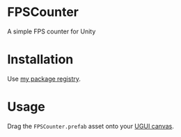 # FPSCounter
A simple FPS counter for Unity

# Installation
Use [my package registry](https://artees.games/upm).

# Usage
Drag the `FPSCounter.prefab` asset onto your [UGUI canvas](https://docs.unity3d.com/Manual/UICanvas.html).
